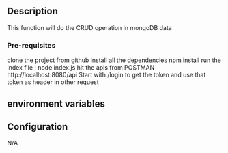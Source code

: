 ## Description
This function will do the CRUD operation in mongoDB data


### Pre-requisites
clone the project from github
install all the dependencies
npm install
run the index file : node index.js
hit the apis from POSTMAN
http://localhost:8080/api
Start with /login to get the token and use that token as header in other request

## environment variables


## Configuration
N/A
